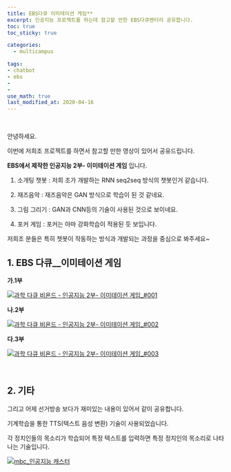 ```yaml
---
title: EBS다큐 이미테이션 게임**
excerpt: 인공지능 프로젝트를 하는데 참고할 만한 EBS다큐멘터리 공유합니다.
toc: true
toc_sticky: true

categories:
  - multicampus

tags:
- chatbot
- ebs 
- 
- 
use_math: true
last_modified_at: 2020-04-16
---
```


<br>

안녕하세요.

이번에 저희조 프로젝트를 하면서 참고할 만한 영상이 있어서 공유드립니다.

**EBS에서 제작한 인공지능 2부- 이미테이션 게임** 입니다. 



1. 소개팅 챗봇 : 저희 조가 개발하는 RNN seq2seq 방식의 챗봇인거 같습니다. 

2. 재즈음악 : 재즈음악은 GAN 방식으로 학습이 된 것 같네요.

3. 그림 그리기 : GAN과 CNN등의 기술이 사용된 것으로 보이네요.

4. 포커 게임 : 포커는 아마 강화학습이 적용된 듯 보입니다.



저희조 분들은 특히 챗봇이 작동하는 방식과 개발되는 과정을 중심으로 봐주세요~



## 1. EBS 다큐__이미테이션 게임

**가.1부**

[![과학 다큐 비욘드 - 인공지능 2부- 이미테이션 게임_#001](http://img.youtube.com/vi/-Et1KKC5yzA/0.jpg)](https://www.youtube.com/watch?v=-Et1KKC5yzAs=0s)



**나.2부**

[![과학 다큐 비욘드 - 인공지능 2부- 이미테이션 게임_#002](http://img.youtube.com/vi/FIPqlOLmtrk/0.jpg)](https://www.youtube.com/watch?v=FIPqlOLmtrks=0s)



**다.3부**

[![과학 다큐 비욘드 - 인공지능 2부- 이미테이션 게임_#003](http://img.youtube.com/vi/-BhHaX27imY/0.jpg)](https://www.youtube.com/watch?v=-BhHaX27imYs=0s)



<br>

## 2. 기타

그리고 어제 선거방송 보다가 재미있는 내용이 있어서 같이 공유합니다. 

 기계학습을 통한 TTS(텍스트 음성 변환) 기술이 사용되었습니다. 

각 정치인들의 목소리가 학습되어 특정 텍스트를 입력하면 특정 정치인의 목소리로 나타나는 기술입니다.



[![mbc_인공지능 캐스터](http://img.youtube.com/vi/_RiTScFOiXk/0.jpg)](https://www.youtube.com/watch?v=_RiTScFOiXks=0s)





